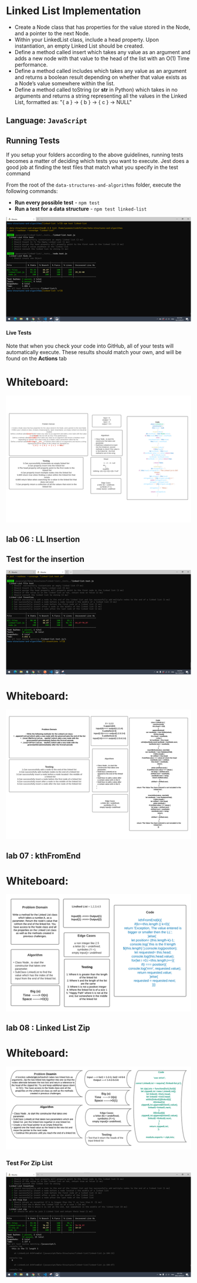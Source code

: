# Linked List Implementation

* Create a Node class that has properties for the value stored in the Node, and a pointer to the next Node.
* Within your LinkedList class, include a head property. Upon instantiation, an empty Linked List should be created.
* Define a method called insert which takes any value as an argument and adds a new node with that value to the head of the list with an O(1) Time performance.
* Define a method called includes which takes any value as an argument and returns a boolean result depending on whether that value exists as a Node’s value somewhere within the list.
* Define a method called toString (or __str__ in Python) which takes in no arguments and returns a string representing all the values in the Linked List, formatted as:
"{ a } -> { b } -> { c } -> NULL"

## Language: `JavaScript`


## Running Tests

If you setup your folders according to the above guidelines, running tests becomes a matter of deciding which tests you want to execute.  Jest does a good job at finding the test files that match what you specify in the test command

From the root of the `data-structures-and-algorithms` folder, execute the following commands:

- **Run every possible test** - `npm test`
- **Run a test for a data structure** - `npm test linked-list`

![test](images/codeChallenge05.png)

#### Live Tests

Note that when you check your code into GitHub, all of your tests will automatically execute. These results should match your own, and will be found on the  **Actions** tab


# Whiteboard:

![WhiteBoard](images/Code-Challenge-05.png)

## lab 06 : LL Insertion

## Test for the insertion 
![test](images/codeChallenge06test.png)

# Whiteboard:

![WhiteBoard](images/CodeChallenge06.png)

## lab 07 : kthFromEnd
# Whiteboard:

![WhiteBoard](images/codechallenge07.png)

## lab 08 : Linked List Zip 

# Whiteboard: 

![WhiteBoard](images/codeChallenge08.png)

### Test For Zip List 
![ziplist](images/codeChallenge08test.png)
